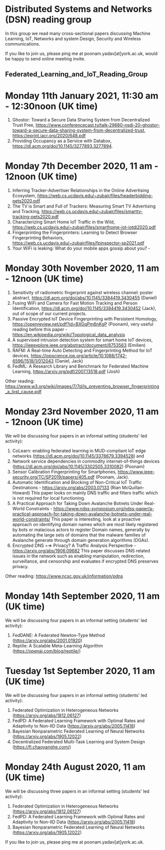 # Distributed Systems and Networks (DSN) reading group

In this group we read many cross-sectional papers discussing Machine Learning, IoT, Networks and system Design, Security and Wireless communications. 

If you like to join us, please ping me at poonam.yadav[at]york.ac.uk, would be happy to send online meeting invite.



## Federated_Learning_and_IoT_Reading_Group

# Monday 11th January 2021, 11:30 am - 12:30noon (UK time)
1. Ghostor: Toward a Secure Data Sharing System from Decentralized Trust Free, https://www.conferencecast.tv/talk-29680-nsdi-20-ghostor-toward-a-secure-data-sharing-system-from-decentralized-trust, https://eprint.iacr.org/2020/648.pdf
2. Providing Occupancy as a Service with Databox, https://dl.acm.org/doi/10.1145/3277893.3277894.


# Monday 7th December 2020, 11 am - 12noon (UK time)
1. Inferring Tracker-Advertiser Relationships in the Online Advertising Ecosystem, https://web.cs.ucdavis.edu/~zubair/files/headerbidding-pets2020.pdf
2. The TV is Smart and Full of Trackers: Measuring Smart TV Advertising and Tracking, https://web.cs.ucdavis.edu/~zubair/files/smarttv-tracking-pets2020.pdf
3. Characterizing Smart Home IoT Traffic in the Wild, https://web.cs.ucdavis.edu/~zubair/files/smarthome-iot-iotdi2020.pdf
4. Fingerprinting the Fingerprinters: Learning to Detect Browser Fingerprinting Behaviors, https://web.cs.ucdavis.edu/~zubair/files/fpinspector-sp2021.pdf
5. Your WiFi is leaking: What do your mobile apps gossip about you? - 


# Monday 30th November 2020, 11 am - 12noon (UK time)

1. Sensitivity of radiometric fingerprint against wireless channel: poster abstract, https://dl.acm.org/doi/abs/10.1145/3384419.3430455 (Daniel)
2. Fusing WiFi and Camera for Fast Motion Tracking and Person Identification, https://dl.acm.org/doi/10.1145/3384419.3430452 (Jack), out of scope of our current projects.
3. Passive Encrypted IoT Device Fingerprinting with Persistent Homology, https://openreview.net/pdf?id=BXGqPm6nKgP (Poonam), very useful reading before this paper - https://en.wikipedia.org/wiki/Topological_data_analysis
4. A supervised intrusion detection system for smart home IoT devices, https://ieeexplore.ieee.org/abstract/document/8753563 (Emilien)
5. RAFM: A Real-time Auto Detecting and Fingerprinting Method for IoT devices, https://iopscience.iop.org/article/10.1088/1742-6596/1518/1/012043 (Daniel, Jack)
6. FedML: A Research Library and Benchmark for Federated Machine Learning, https://arxiv.org/pdf/2007.13518.pdf (Josh)

Other reading: https://www.w3.org/wiki/images/7/7d/Is_preventing_browser_fingerprinting_a_lost_cause.pdf
# Monday 23rd November 2020, 11 am - 12noon (UK time)

We will be discussing four papers in an informal setting (students' led activity): 

1. CoLearn: enabling federated learning in MUD-compliant IoT edge networks (https://dl.acm.org/doi/10.1145/3378679.3394528) and 
2. Network service dependencies in commodity internet-of-things devices (https://dl.acm.org/doi/abs/10.1145/3302505.3310082) (Poonam)
3. Sensor Calibration Fingerprinting for Smartphones, https://www.ieee-security.org/TC/SP2019/papers/405.pdf (Poonam, Jack).
4. Automatic Identification and Blocking of Non-Critical IoT Traffic Destinations - https://arxiv.org/abs/2003.07133 (Rian McQuillan-Howard)
This paper looks on mainly DNS traffic and filters traffic which is not required for local functioning. 
5. A Practical Approach for Taking Down Avalanche Botnets Under Real-World Constraints - https://www.ndss-symposium.org/ndss-paper/a-practical-approach-for-taking-down-avalanche-botnets-under-real-world-constraints/ This paper is interesting, look at a proactive approach on identifying domain names which are most likely registered by bots or malacious actors to register Domain names, generally by automating the large sets of domains that the malware
families of Avalanche generate through domain generation algorithms (DGAs).
6. Encrypted DNS =⇒ Privacy? A Traffic Analysis Perspective - https://arxiv.org/abs/1906.09682 This paper discusses DNS related issues in the network such as enabling manipulation, redirection, surveillance, and censorship and evaluates if encrypted DNS preserves privacy.

Other reading: https://www.ncsc.gov.uk/information/pdns


# Monday 14th September 2020, 11 am (UK time)

We will be discussing four papers in an informal setting (students' led activity): 

1. FedDANE: A Federated Newton-Type Method (https://arxiv.org/abs/2001.01920)
2. Reptile: A Scalable Meta-Learning Algorithm (https://openai.com/blog/reptile/)


# Tuesday 1st September 2020, 11 am (UK time)

We will be discussing four papers in an informal setting (students' led activity): 

1. Federated Optimization in Heterogeneous Networks (https://arxiv.org/abs/1812.06127)
2. FedPD: A Federated Learning Framework with Optimal Rates and Adaptivity to Non-IID Data (https://arxiv.org/abs/2005.11418)
3. Bayesian Nonparametric Federated Learning of Neural Networks (https://arxiv.org/abs/1905.12022)
4. Decentralized Federated Multi-Task Learning and System Design (https://fl.chaoyanghe.com/)

# Monday 24th August 2020, 11 am (UK time)

We will be discussing three papers in an informal setting (students' led activity): 

1. Federated Optimization in Heterogeneous Networks (https://arxiv.org/abs/1812.06127)
2. FedPD: A Federated Learning Framework with Optimal Rates and Adaptivity to Non-IID Data (https://arxiv.org/abs/2005.11418)
3. Bayesian Nonparametric Federated Learning of Neural Networks (https://arxiv.org/abs/1905.12022)

If you like to join us, please ping me at poonam.yadav[at]york.ac.uk.


